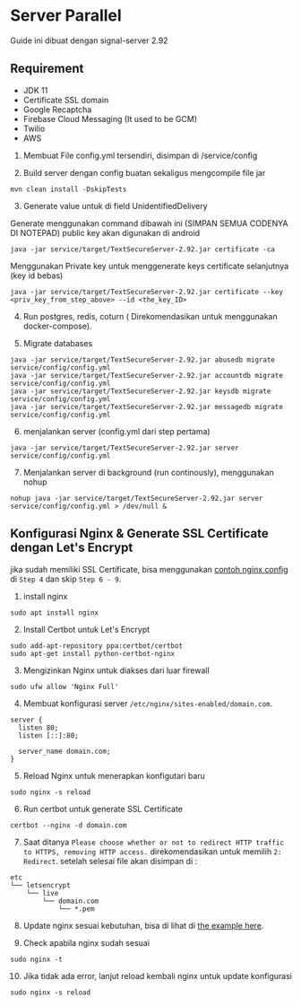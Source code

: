 # Server Parallel
Guide ini dibuat dengan signal-server 2.92


## Requirement
* JDK 11
* Certificate SSL domain
* Google Recaptcha
* Firebase Cloud Messaging (It used to be GCM)
* Twilio
* AWS 

1. Membuat File config.yml tersendiri, disimpan di <parallelprojectname>/service/config

2.	Build server dengan config buatan sekaligus mengcompile file jar
```
mvn clean install -DskipTests
```

3. Generate value untuk di field UnidentifiedDelivery

Generate menggunakan command dibawah ini (SIMPAN SEMUA CODENYA DI NOTEPAD) public key akan digunakan di android
```
java -jar service/target/TextSecureServer-2.92.jar certificate -ca
```

Menggunakan Private key untuk menggenerate keys certificate selanjutnya (key id bebas)
```
java -jar service/target/TextSecureServer-2.92.jar certificate --key <priv_key_from_step_above> --id <the_key_ID>
```

4.	Run postgres, redis, coturn ( Direkomendasikan untuk menggunakan docker-compose).

5.	Migrate databases
```
java -jar service/target/TextSecureServer-2.92.jar abusedb migrate service/config/config.yml
java -jar service/target/TextSecureServer-2.92.jar accountdb migrate service/config/config.yml
java -jar service/target/TextSecureServer-2.92.jar keysdb migrate service/config/config.yml
java -jar service/target/TextSecureServer-2.92.jar messagedb migrate service/config/config.yml
```

6.	menjalankan server (config.yml dari step pertama)
```
java -jar service/target/TextSecureServer-2.92.jar server service/config/config.yml
```

7. Menjalankan server di background (run continously), menggunakan nohup
```
nohup java -jar service/target/TextSecureServer-2.92.jar server service/config/config.yml > /dev/null &
```

## Konfigurasi Nginx & Generate SSL Certificate dengan Let's Encrypt

jika sudah memiliki SSL Certificate, bisa menggunakan [contoh nginx config](./example-nginx.conf) di `Step 4` dan skip `Step 6 - 9`.

1. install nginx
```
sudo apt install nginx     
```

2. Install Certbot untuk Let's Encrypt
```
sudo add-apt-repository ppa:certbot/certbot
sudo apt-get install python-certbot-nginx
```

3. Mengizinkan Nginx untuk diakses dari luar firewall
```
sudo ufw allow 'Nginx Full'
```

4. Membuat konfigurasi server `/etc/nginx/sites-enabled/domain.com`. 
```
server {
  listen 80;
  listen [::]:80;

  server_name domain.com;
}
```

5. Reload Nginx untuk menerapkan konfigutari baru
```
sudo nginx -s reload

```

6. Run certbot untuk generate SSL Certificate
```
certbot --nginx -d domain.com
``` 

7. Saat ditanya `Please choose whether or not to redirect HTTP traffic to HTTPS, removing HTTP access.` direkomendasikan untuk memilih `2: Redirect`. setelah selesai file akan disimpan di :
```
etc
└── letsencrypt
    └── live 
        └── domain.com
            └── *.pem
```

8. Update nginx sesuai kebutuhan, bisa di lihat di [the example here](./example-nginx.conf).

9.  Check apabila nginx sudah sesuai
```
sudo nginx -t
```

10. Jika tidak ada error, lanjut reload kembali nginx untuk update konfigurasi
```
sudo nginx -s reload
```
